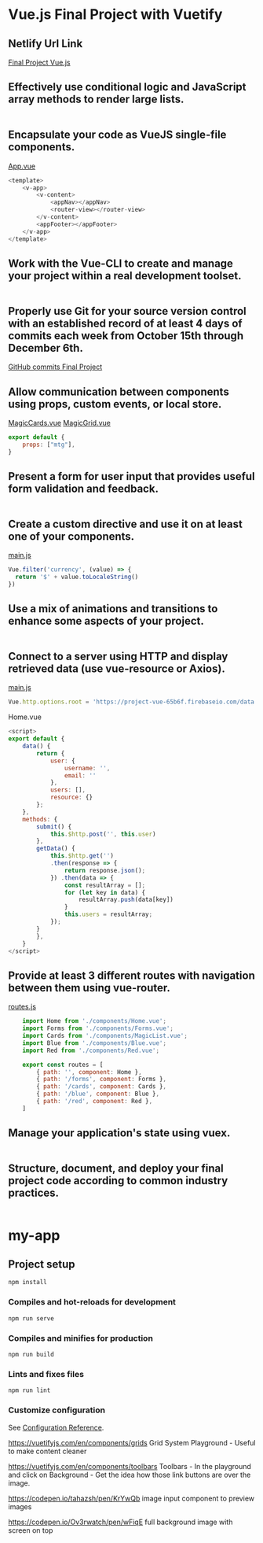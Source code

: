 # Vue.js Final Project with Vuetify

## Netlify Url Link
[Final Project Vue.js](https://zen-pare-491f91.netlify.com/)

## Effectively use conditional logic and JavaScript array methods to render large lists.

```javascript

```
## Encapsulate your code as VueJS single-file components.
[App.vue](https://github.com/TREX1883/final-vue-project-Daniel-Purrington/blob/master/src/App.vue)
```javascript
<template>
    <v-app>
        <v-content>
            <appNav></appNav>
            <router-view></router-view>
        </v-content>
        <appFooter></appFooter>
    </v-app>
</template>

```
## Work with the Vue-CLI to create and manage your project within a real development toolset.

```javascript

```
## Properly use Git for your source version control with an established record of at least 4 days of commits each week from October 15th through December 6th.
[GitHub commits Final Project ](https://github.com/TREX1883.com/)

## Allow communication between components using props, custom events, or local store.
[MagicCards.vue](https://github.com/TREX1883/final-vue-project-Daniel-Purrington/blob/master/src/components/MagicCards.vue)
[MagicGrid.vue](https://github.com/TREX1883/final-vue-project-Daniel-Purrington/blob/master/src/components/MagicGrid.vue)
```javascript
export default {
    props: ["mtg"],
}
```
## Present a form for user input that provides useful form validation and feedback.

```javascript

```
## Create a custom directive and use it on at least one of your components.
[main.js](https://github.com/TREX1883/final-vue-project-Daniel-Purrington/blob/master/src/main.js)
```javascript
Vue.filter('currency', (value) => {
  return '$' + value.toLocaleString()
})
```
## Use a mix of animations and transitions to enhance some aspects of your project.

```javascript

```
## Connect to a server using HTTP and display retrieved data (use vue-resource or Axios).
[main.js](https://github.com/TREX1883/final-vue-project-Daniel-Purrington/blob/master/src/main.js)
```javascript
Vue.http.options.root = 'https://project-vue-65b6f.firebaseio.com/data.json';
```
Home.vue
```javascript
<script>
export default {
    data() {
        return {
            user: {
                username: '',
                email: ''
            },
            users: [],
            resource: {}
        };
    },
    methods: {
        submit() {
            this.$http.post('', this.user)
        },
        getData() {
            this.$http.get('')
            .then(response => {
                return response.json();
            }) .then(data => {
                const resultArray = [];
                for (let key in data) {
                    resultArray.push(data[key])
                }
                this.users = resultArray;
            });
        }
        },
    }
</script>
```
## Provide at least 3 different routes with navigation between them using vue-router.
[routes.js](https://github.com/TREX1883/final-vue-project-Daniel-Purrington/blob/master/src/routes.js)

```javascript
    import Home from './components/Home.vue';
    import Forms from './components/Forms.vue';
    import Cards from './components/MagicList.vue';
    import Blue from './components/Blue.vue';
    import Red from './components/Red.vue';

    export const routes = [
        { path: '', component: Home },
        { path: '/forms', component: Forms },
        { path: '/cards', component: Cards },
        { path: '/blue', component: Blue },
        { path: '/red', component: Red },
    ]
```
## Manage your application's state using vuex.

```javascript

```
## Structure, document, and deploy your final project code according to common industry practices.

```javascript

```



# my-app

## Project setup
```
npm install
```

### Compiles and hot-reloads for development
```
npm run serve
```

### Compiles and minifies for production
```
npm run build
```

### Lints and fixes files
```
npm run lint
```

### Customize configuration
See [Configuration Reference](https://cli.vuejs.org/config/).


https://vuetifyjs.com/en/components/grids
Grid System Playground - Useful to make content cleaner

https://vuetifyjs.com/en/components/toolbars
Toolbars - In the playground and click on Background - Get the idea how those link buttons are over the image.

https://codepen.io/tahazsh/pen/KrYwQb
image input component to preview images

https://codepen.io/Ov3rwatch/pen/wFiqE
full background image with screen on top
